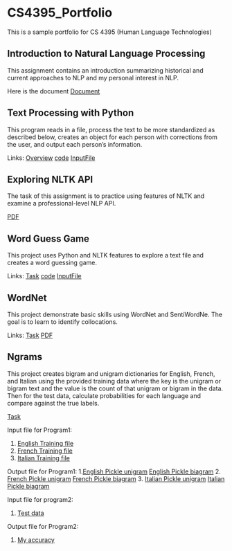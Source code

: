 # CS4395_Portfolio
This is a sample portfolio for CS 4395 (Human Language Technologies) 


## Introduction to Natural Language Processing
This assignment contains an introduction summarizing historical and current approaches to NLP and my personal interest in NLP.

Here is the document [Document](Overview_of_NLP.pdf)


## Text Processing with Python
This program reads in a file, process the text to be more standardized as described below, creates an object for each person with corrections from the user, and output each person’s information.

Links: [Overview](overview.txt) [code](Homework1_nxw180009.py) [InputFile](data.csv)


## Exploring NLTK API
The task of this assignment is to practice using features of NLTK and examine a professional-level NLP API. 

[PDF](Assignment3.pdf)


## Word Guess Game
This project uses Python and NLTK features to explore a text file and creates a word guessing game.

Links: [Task](Task.pdf) [code](Chapter5GuessGame_nxw180009.py) [InputFile](anat19.txt)

## WordNet
This project demonstrate basic skills using WordNet and SentiWordNe. The goal is to learn to identify collocations.

Links: [Task](Task.pdf) [PDF](WordNet_nxw180009.pdf)

## Ngrams
This project creates bigram and unigram dictionaries for English, French, and Italian using the provided training data where the key is the unigram or bigram text and the value is the count of that unigram or bigram in the data. Then for the test data, calculate probabilities for each language and compare against the true labels.

[Task](Task1.pdf)

Input file for Program1: 
1. [English Training file](LangId.train.English) 
2. [French Training file](LangId.train.French) 
3. [Italian Training file](LangId.train.French)

Output file for Program1: 
1.[English Pickle unigram](English_unigram_dict.p) [English Pickle biagram](English_biagram_dict.p)
2. [French Pickle unigram](French_unigram_dict.p) [French Pickle biagram](French_biagram_dict.p)
3. [Italian Pickle unigram](Italian_unigram_dict.p) [Italian Pickle biagram](Italian_biagram_dict.p)


Input file for program2: 
1. [Test data](LangId.sol)

Output file for Program2: 
1. [My accuracy](LangId.sol)
